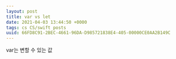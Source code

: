 ```yaml
---
layout: post
title: var vs let
date: 2021-04-03 13:44:50 +0000
tags: cs CS/swift posts
uuid: 66FD8C91-2BEC-4661-96DA-D985721838E4-405-00000CE0AA2B149C
---
```



var는 변할 수 있는 값
